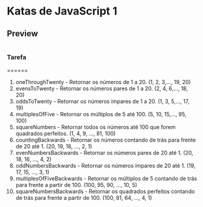 Katas de JavaScript 1
=====================

<h2>Preview</h2>
<div><img href="assets/img/preview.gif"/></div>

<h3>Tarefa</h3>
======

1.  oneThroughTwenty - Retornar os números de 1 a 20. (1, 2, 3,...,
    19, 20)
2.  evensToTwenty - Retornar os números pares de 1 a 20. (2, 4, 6,...,
    18, 20)
3.  oddsToTwenty - Retornar os números ímpares de 1 a 20. (1, 3, 5,...,
    17, 19)
4.  multiplesOfFive - Retornar os múltiplos de 5 até 100. (5, 10,
    15,..., 95, 100)
5.  squareNumbers - Retornar todos os números até 100 que forem
    quadrados perfeitos. (1, 4, 9, ..., 81, 100)
6.  countingBackwards - Retornar os números contando de trás para frente
    de 20 até 1. (20, 19, 18, ..., 2, 1)
7.  evenNumbersBackwards - Retornar os números pares de 20 até 1. (20,
    18, 16, ..., 4, 2)
8.  oddNumbersBackwards - Retornar os números ímpares de 20 até 1. (19,
    17, 15, ..., 3, 1)
9.  multiplesOfFiveBackwards - Retornar os múltiplos de 5 contando de
    trás para frente a partir de 100. (100, 95, 90, ..., 10, 5)
10. squareNumbersBackwards - Retornar os quadrados perfeitos contando de
    trás para frente a partir de 100. (100, 81, 64, ..., 4, 1)
